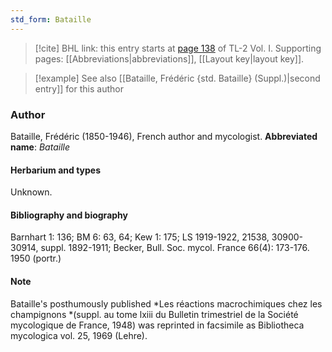 ```yaml
---
std_form: Bataille
---
```


> [!cite] BHL link: this entry starts at [page 138](https://www.biodiversitylibrary.org/page/33120269) of TL-2 Vol. I.
> Supporting pages: [[Abbreviations|abbreviations]], [[Layout key|layout key]].

> [!example] See also [[Bataille, Frédéric {std. Bataille} (Suppl.)|second entry]] for this author

### Author

Bataille, Frédéric (1850-1946), French author and mycologist. 
**Abbreviated name**: *Bataille*

#### Herbarium and types

Unknown.

#### Bibliography and biography

Barnhart 1: 136; BM 6: 63, 64; Kew 1: 175; LS 1919-1922, 21538, 30900-30914, suppl. 1892-1911; Becker, Bull. Soc. mycol. France 66(4): 173-176. 1950 (portr.)

#### Note

Bataille's posthumously published *Les réactions macrochimiques chez les champignons *(suppl. au tome lxiii du Bulletin trimestriel de la Société mycologique de France, 1948) was reprinted in facsimile as Bibliotheca mycologica vol. 25, 1969 (Lehre).

